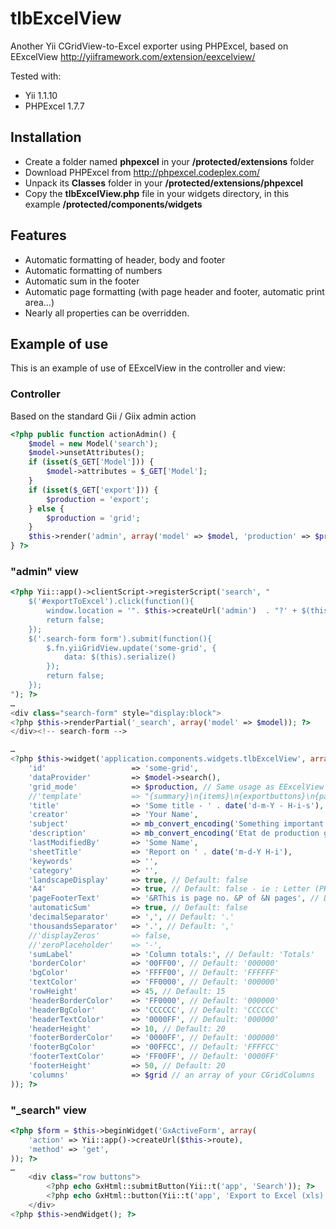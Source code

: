 tlbExcelView
============

Another Yii CGridView-to-Excel exporter using PHPExcel, based on EExcelView http://yiiframework.com/extension/eexcelview/

Tested with:

 - Yii 1.1.10
 - PHPExcel 1.7.7

Installation
------------

 - Create a folder named **phpexcel** in your **/protected/extensions** folder
 - Download PHPExcel from http://phpexcel.codeplex.com/
 - Unpack its **Classes** folder in your **/protected/extensions/phpexcel**
 - Copy the **tlbExcelView.php** file in your widgets directory, in this example **/protected/components/widgets**

Features
--------

 - Automatic formatting of header, body and footer
 - Automatic formatting of numbers
 - Automatic sum in the footer
 - Automatic page formatting (with page header and footer, automatic print area…)
 - Nearly all properties can be overridden.


Example of use
--------------

This is an example of use of EExcelView in the controller and view:

### Controller

Based on the standard Gii / Giix admin action

```php
<?php public function actionAdmin() {
    $model = new Model('search');
    $model->unsetAttributes();
    if (isset($_GET['Model'])) {
        $model->attributes = $_GET['Model'];
    }
    if (isset($_GET['export'])) {
        $production = 'export';
    } else {
        $production = 'grid';
    }
    $this->render('admin', array('model' => $model, 'production' => $production));
} ?>
```

### "admin" view

```php
<?php Yii::app()->clientScript->registerScript('search', "
    $('#exportToExcel').click(function(){
        window.location = '". $this->createUrl('admin')  . "?' + $(this).parents('form').serialize() + '&export=true';
        return false;
    });
    $('.search-form form').submit(function(){
        $.fn.yiiGridView.update('some-grid', {
            data: $(this).serialize()
        });
        return false;
    });
"); ?>
…
<div class="search-form" style="display:block">
<?php $this->renderPartial('_search', array('model' => $model)); ?>
</div><!-- search-form -->

…
<?php $this->widget('application.components.widgets.tlbExcelView', array(
    'id'                   => 'some-grid',
    'dataProvider'         => $model->search(),
    'grid_mode'            => $production, // Same usage as EExcelView v0.33
    //'template'           => "{summary}\n{items}\n{exportbuttons}\n{pager}",
    'title'                => 'Some title - ' . date('d-m-Y - H-i-s'),
    'creator'              => 'Your Name',
    'subject'              => mb_convert_encoding('Something important with a date in French: ' . utf8_encode(strftime('%e %B %Y')), 'ISO-8859-1', 'UTF-8'),
    'description'          => mb_convert_encoding('Etat de production généré à la demande par l\'administrateur (some text in French).', 'ISO-8859-1', 'UTF-8'),
    'lastModifiedBy'       => 'Some Name',
    'sheetTitle'           => 'Report on ' . date('m-d-Y H-i'),
    'keywords'             => '',
    'category'             => '',
    'landscapeDisplay'     => true, // Default: false
    'A4'                   => true, // Default: false - ie : Letter (PHPExcel default)
    'pageFooterText'       => '&RThis is page no. &P of &N pages', // Default: '&RPage &P of &N'
    'automaticSum'         => true, // Default: false
    'decimalSeparator'     => ',', // Default: '.'
    'thousandsSeparator'   => '.', // Default: ','
    //'displayZeros'       => false,
    //'zeroPlaceholder'    => '-',
    'sumLabel'             => 'Column totals:', // Default: 'Totals'
    'borderColor'          => '00FF00', // Default: '000000'
    'bgColor'              => 'FFFF00', // Default: 'FFFFFF'
    'textColor'            => 'FF0000', // Default: '000000'
    'rowHeight'            => 45, // Default: 15
    'headerBorderColor'    => 'FF0000', // Default: '000000'
    'headerBgColor'        => 'CCCCCC', // Default: 'CCCCCC'
    'headerTextColor'      => '0000FF', // Default: '000000'
    'headerHeight'         => 10, // Default: 20
    'footerBorderColor'    => '0000FF', // Default: '000000'
    'footerBgColor'        => '00FFCC', // Default: 'FFFFCC'
    'footerTextColor'      => 'FF00FF', // Default: '0000FF'
    'footerHeight'         => 50, // Default: 20
    'columns'              => $grid // an array of your CGridColumns
)); ?>
```

### "_search" view
```php
<?php $form = $this->beginWidget('GxActiveForm', array(
    'action' => Yii::app()->createUrl($this->route),
    'method' => 'get',
)); ?>
…
    <div class="row buttons">
        <?php echo GxHtml::submitButton(Yii::t('app', 'Search')); ?>
        <?php echo GxHtml::button(Yii::t('app', 'Export to Excel (xls)'), array('id' => 'exportToExcel')); ?>
    </div>
<?php $this->endWidget(); ?>
```